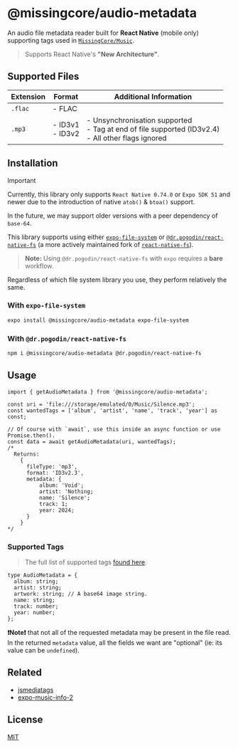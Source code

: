 # @missingcore/audio-metadata

An audio file metadata reader built for **React Native** (mobile only) supporting tags used in [`MissingCore/Music`](https://github.com/MissingCore/Music).

> Supports React Native's **"New Architecture"**.

## Supported Files

| Extension | Format              | Additional Information                                                                                   |
| --------- | ------------------- | -------------------------------------------------------------------------------------------------------- |
| `.flac`   | - FLAC              |                                                                                                          |
| `.mp3`    | - ID3v1<br/>- ID3v2 | - Unsynchronisation supported<br/>- Tag at end of file supported (ID3v2.4)<br/>- All other flags ignored |

## Installation

> [!IMPORTANT]  
> Currently, this library only supports `React Native 0.74.0` or `Expo SDK 51` and newer due to the introduction of native `atob()` & `btoa()` support.
>
> In the future, we may support older versions with a peer dependency of `base-64`.

This library supports using either [`expo-file-system`](https://docs.expo.dev/versions/latest/sdk/filesystem/) or [`@dr.pogodin/react-native-fs`](https://github.com/birdofpreyru/react-native-fs) (a more actively maintained fork of [`react-native-fs`](https://github.com/itinance/react-native-fs)).

> **Note:** Using `@dr.pogodin/react-native-fs` with `expo` requires a **bare** workflow.

Regardless of which file system library you use, they perform relatively the same.

### With `expo-file-system`

```sh
expo install @missingcore/audio-metadata expo-file-system
```

### With `@dr.pogodin/react-native-fs`

```sh
npm i @missingcore/audio-metadata @dr.pogodin/react-native-fs
```

## Usage

```tsx
import { getAudioMetadata } from '@missingcore/audio-metadata';

const uri = 'file:///storage/emulated/0/Music/Silence.mp3';
const wantedTags = ['album', 'artist', 'name', 'track', 'year'] as const;

// Of course with `await`, use this inside an async function or use Promise.then().
const data = await getAudioMetadata(uri, wantedTags);
/*
  Returns:
    {
      fileType: 'mp3',
      format: 'ID3v2.3',
      metadata: {
          album: 'Void';
          artist: 'Nothing;
          name: 'Silence';
          track: 1;
          year: 2024;
      }
    }
*/
```

### Supported Tags

> The full list of supported tags [found here](https://github.com/MissingCore/audio-metadata/blob/main/src/MetadataExtractor.types.ts#L3).

```tsx
type AudioMetadata = {
  album: string;
  artist: string;
  artwork: string; // A base64 image string.
  name: string;
  track: number;
  year: number;
};
```

**❗Note❗** that not all of the requested metadata may be present in the file read. In the returned `metadata` value, all the fields we want are "optional" (ie: its value can be `undefined`).

## Related

- [jsmediatags](https://github.com/aadsm/jsmediatags)
- [expo-music-info-2](https://github.com/MehrabSp/expo-music-info-2)

## License

[MIT](./LICENSE)
